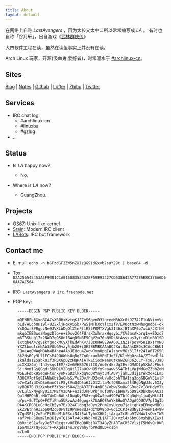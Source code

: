 ```yaml
---
title: About
layout: default
---
```


在网络上自称 _LastAvengers_ ，因为太长又太中二所以常常缩写成 _LA_ 。
有时也自称「谷月轩」，出自游戏《[武林群侠传](https://zh.wikipedia.org/wiki/武林群侠传)》

大四软件工程在读，虽然在读但事实上并没有在读。

Arch Linux 玩家，开源{吸血鬼,爱好者}，时常灌水于 [#archlinux-cn](https://webchat.freenode.net/?channels=archlinux-cn)。


Sites
-----

[Blog](http://tech.lastavengers.me)
| [Notes](http://notes.lastavengers.me)
| [Github](https://github.com/lastavenger)
| [Lofter](http://lastavengers.lofter.com/)
| [Zhihu](https://www.zhihu.com/people/lastavengers)
| [Twitter](https://twitter.com/lastavengers)

Services
--------

- IRC chat log:
    + #archlinux-cn 
    + #linuxba
    + #gzlug
- ...


Status
------

- Is _LA_ happy now?
    - No.

- Where is _LA_ now?
    - GuangZhou.


Projects
--------

- [OS67](https://github.com/lastavenger/OS67): Unix-like kernel
- [Srain](https://github.com/lastavenger/srain): Modern IRC client
- [LABots](https://github.com/lastavenger/labots): IRC bot framework


Contact me
----------

- E-mail: `echo -n bGFzdGF2ZW5nZXJzQG91dGxvb2suY29t | base64 -d`
- Tox: `D2A256545453A5F9381C1A015083584A2EF59E93427CD538642A772E5E8C376A6D56AA7AC564`
- IRC: `LastAvengers @ irc.freenode.net`
- PGP key:

        -----BEGIN PGP PUBLIC KEY BLOCK-----

        mQENBFe6XxoBCACsXB0HxKvtqKJF7m96gvnD3ln+eqM3hXc0t977A2F1uNVimmVs
        bLd/ALqb0PI9l+U22xljHqxySSb/Pw5jMTbXcYlcx2fV/EVOotNzwMhsgndbF+ok
        YxDOxrSPRgpzNe9JVXLWDgOlZtnFfiE55P0MTXVgk3146xfBTaXP0p7xsW/JXfhH
        mkqbIEE0wozNogzDlo+e+i9sv2C4FUrsK3whraxHqsybi/CV3asAkbrq1v+EDzc7
        m6TRSUug17k2NWD7gO58elBWqDSN8F5CqV2u70aNVDs6tAsyxus3yiixDlnB01SD
        ixtqheA4/gSIkYgockMCyXjkEdAhKv/JBzOHABEBAAG0I1NZIFpoYW5nIDxsYXN0
        YXZlbmdlcnNAb3V0bG9vay5jb20+iQE3BBMBCAAhBQJXul8aAhsDBQsJCAcCBhUI
        CQoLAgQWAgMBAh4BAheAAAoJEHcu4ZwdwJvnOpgIAJzhcvMOz61Tfr241W0T2K5R
        8k2NsRCy9Ll1FCsM49O0WNsOqRqZZnOncuokVPdIJqZf/Kl+WgOzaAA/ZTtwdlf4
        Ikalda1ESabk0If3RBXGpD2zHqHAiATkEiioxNeaK0txnwZ6H36ZCLY+Tx8Jv3aD
        piXK3X4wjf1hJysqoIEM//2v6VHB576lfIO/Au0r4krUqIEvrGMAD1p5XbAcPhuS
        Sj+NvmIGsQGqd+SUMDLV2BgOjlI7aOCwH95fx9eaawvSS4ThfLVWjWdGeZZbhZoM
        W5EuFdbx95eqWFtonkynM7GDzlkxdqVqQRYnyt3MlAUPjjahLJd1j1YWkXo+1Lm5
        AQ0EV7pfGgEIANa6biQeGHpS/YuZOv/hHD2cvU/wUo5phTQA1jq3pgGBGnY5LolP
        b7eZa4idCvDSoGnoOtcP8ytVuQ4D5a6JzO12itaMcfQB8xmx2l4RgbNgUJsv5XJy
        kyBQ67BH3iXxobrP3Y3sc+5O4/2pA3TFf+4nDE3/obw/SuOwEGRug7vI8rHdyVTk
        U/Lul5xNygHyUiC/M2fV2DAF+nzidJkHUPbjmufO0VFIbHn7SoD9vXObkQwGACzs
        Qo1MHEQhBlrMbTWmDh6ALklDwgKyF58+eqOCwSpwd9QPWTbfCg3qHg1jwQyMttJI
        qYpc+SdTIpQ+FCTiPho5URvwAz40gogxk7UAEQEAAYkBHwQYAQgACQUCV7pfGgIb
        DAAKCRB3LuGcHcCb5yo7B/924Clqbq3aDyy2PumCxyUxzu7jak+gHxuERygwMBGu
        EkZVEtnhHIZop0MZc00FVtz9PsWe8dJ+dzYDV8pO+GqLzCP3+BdNyz3+enP1Hv9w
        YZgdSFfj2oEhYPLRbdMlNESciN4f5wLTyhmXHK2jtAxgaIc8hu9IVNWx1sCwrTWB
        +afPyHFS8um7ln36jy4TQI6Aly40x0NbFm8ZLjATTJ0+vzl4/6bmG6mshByXEwxi
        QbR+idS1wfkyJe57+Rcqt+w0FERgQ0RbjRXT34ByZHARTaCR57VlxjF5M6vQ+RKR
        I6aNm3XTQyeG1rF+RXgdaI4nJrqVmhyrbPRdOLD+csb4
        =/Lm8
        -----END PGP PUBLIC KEY BLOCK-----
